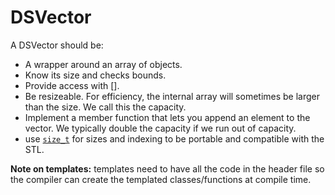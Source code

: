 # DSVector

A DSVector should be:

* A wrapper around an array of objects.
* Know its size and checks bounds.
* Provide access with \[\].
* Be resizeable. For efficiency, the internal array will sometimes be
   larger than the size. We call this the capacity. 
* Implement a member function that lets you append an element to the vector. 
   We typically double the capacity if we run out of capacity. 
* use [`size_t`](https://en.cppreference.com/w/cpp/types/size_t) for sizes and indexing 
  to be portable and compatible with the STL.

__Note on templates:__ templates need to have all the code in the header file so the 
   compiler can create the templated classes/functions at compile time.
